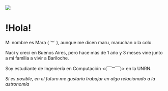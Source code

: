 ![](https://bestanimations.com/uploads/gifs/1684669800kawaii-kitten-super-cute-pink-hearts-animated-gif-1.gif)
# !Hola! 
Mi nombre es Mara ( ˙꒳​˙ ), aunque me dicen maru, maruchan o la colo.

Nací y crecí en Buenos Aires, pero hace más de 1 año y 3 meses vine junto a mi familia a vivir a Bariloche.

Soy estudiante de Ingeniería en Computación <(￣︶￣)> en la UNRN.


*Si es posible, en el futuro me gustaría trabajar en algo relacionado a la astronomía* 
